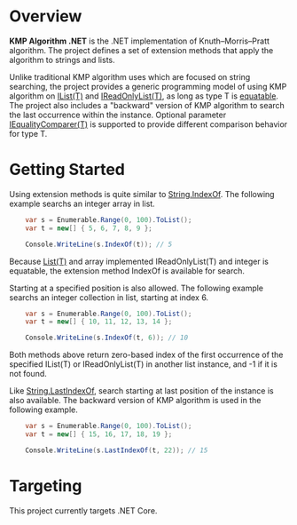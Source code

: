 # Overview

**KMP Algorithm .NET** is the .NET implementation of Knuth–Morris–Pratt algorithm. The project defines a set of extension methods that apply the algorithm to strings and lists.

Unlike traditional KMP algorithm uses which are focused on string searching, the project provides a generic programming model of using KMP algorithm on [IList(T)](https://docs.microsoft.com/en-us/dotnet/core/api/system.collections.generic.ilist-1) and [IReadOnlyList(T)](https://docs.microsoft.com/en-us/dotnet/core/api/system.collections.generic.ireadonlylist-1), as long as type T is [equatable](https://docs.microsoft.com/en-us/dotnet/core/api/system.iequatable-1). The project also includes a "backward" version of KMP algorithm to search the last occurrence within the instance. Optional parameter [IEqualityComparer(T)](https://docs.microsoft.com/en-us/dotnet/core/api/system.collections.generic.iequalitycomparer-1) is supported to provide different comparison behavior for type T.

# Getting Started

Using extension methods is quite similar to [String.IndexOf](https://docs.microsoft.com/en-us/dotnet/core/api/system.string#System_String_IndexOf_System_String_). The following example searchs an integer array in list.

```cs
    var s = Enumerable.Range(0, 100).ToList();
    var t = new[] { 5, 6, 7, 8, 9 };

    Console.WriteLine(s.IndexOf(t)); // 5
```
Because [List(T)](https://docs.microsoft.com/en-us/dotnet/core/api/system.collections.generic.list-1) and array implemented IReadOnlyList(T) and integer is equatable, the extension method IndexOf is available for search.

Starting at a specified position is also allowed. The following example searchs an integer collection in list, starting at index 6.

```cs
    var s = Enumerable.Range(0, 100).ToList();
    var t = new[] { 10, 11, 12, 13, 14 };

    Console.WriteLine(s.IndexOf(t, 6)); // 10
```
Both methods above return zero-based index of the first occurrence of the specified IList(T) or IReadOnlyList(T) in another list instance, and -1 if it is not found.

Like [String.LastIndexOf](https://docs.microsoft.com/en-us/dotnet/core/api/system.string#System_String_LastIndexOf_System_String_), search starting at last position of the instance is also available. The backward version of KMP algorithm is used in the following example. 

```cs
    var s = Enumerable.Range(0, 100).ToList();
    var t = new[] { 15, 16, 17, 18, 19 };

    Console.WriteLine(s.LastIndexOf(t, 22)); // 15
``` 

# Targeting

This project currently targets .NET Core.

